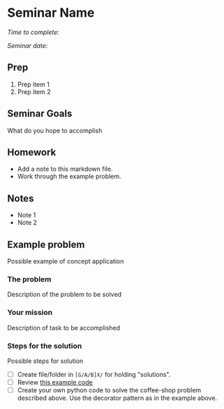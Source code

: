 Seminar Name
===============
*Time to complete:*

*Seminar date:*


Prep
----
1. Prep item 1
2. Prep item 2


Seminar Goals
-------------
What do you hope to accomplish


Homework
--------
* Add a note to this markdown file.
* Work through the example problem.


Notes
-----
* Note 1
* Note 2


Example problem
---------------
Possible example of concept application

### The problem
Description of the problem to be solved

### Your mission
Description of task to be accomplished

### Steps for the solution
Possible steps for solution

- [ ] Create file/folder in `[G/A/B]X/` for holding "solutions".
- [ ] Review [this example code]()
- [ ] Create your own python code to solve the coffee-shop problem described above. Use the decorator pattern as in the example above.